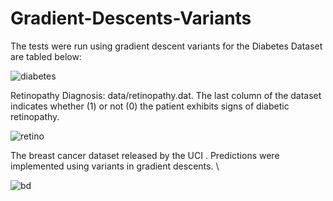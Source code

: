 # Gradient-Descents-Variants

The tests were run using gradient descent variants for the Diabetes Dataset are tabled below:

![diabetes](https://user-images.githubusercontent.com/25079132/53697826-6b429500-3da3-11e9-8820-7d4de4cf3168.JPG)

Retinopathy Diagnosis: data/retinopathy.dat. The last column of the dataset indicates whether (1)
or not (0) the patient exhibits signs of diabetic retinopathy. 

![retino](https://user-images.githubusercontent.com/25079132/53697879-e6a44680-3da3-11e9-9973-325c32e29572.JPG)

The breast cancer dataset released by the UCI . Predictions were implemented using variants in gradient descents. \

![bd](https://user-images.githubusercontent.com/25079132/53697966-b01afb80-3da4-11e9-86c9-62ead8fcea2f.JPG)
